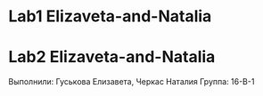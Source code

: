 # Lab1 Elizaveta-and-Natalia
# Lab2 Elizaveta-and-Natalia
Выполнили: Гуськова Елизавета, Черкас Наталия
Группа: 16-В-1

